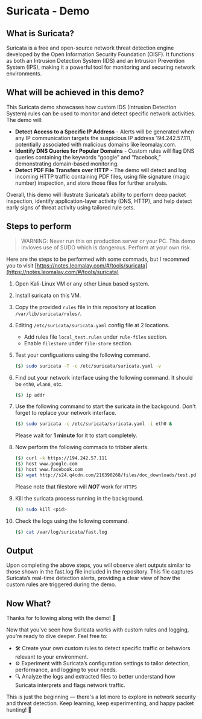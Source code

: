 # Suricata - Demo

## What is Suricata?

Suricata is a free and open-source network threat detection engine developed by the Open Information Security Foundation (OISF). It functions as both an Intrusion Detection System (IDS) and an Intrusion Prevention System (IPS), making it a powerful tool for monitoring and securing network environments.

## What will be achieved in this demo?

This Suricata demo showcases how custom IDS (Intrusion Detection System) rules can be used to monitor and detect specific network activities. The demo will:

- **Detect Access to a Specific IP Address** - Alerts will be generated when any IP communication targets the suspicious IP address 194.242.57.111, potentially associated with malicious domains like leomalay.com.
- **Identify DNS Queries for Popular Domains** - Custom rules will flag DNS queries containing the keywords “google” and “facebook,” demonstrating domain-based monitoring.
- **Detect PDF File Transfers over HTTP** - The demo will detect and log incoming HTTP traffic containing PDF files, using file signature (magic number) inspection, and store those files for further analysis.

Overall, this demo will illustrate Suricata’s ability to perform deep packet inspection, identify application-layer activity (DNS, HTTP), and help detect early signs of threat activity using tailored rule sets.

## Steps to perform

> WARNING: Never run this on production server or your PC. This demo invloves use of SUDO which is dangerous. Perform at your own risk.

Here are the steps to be performed with some commads, but I recommed you to visit [https://notes.leomalay.com/#/tools/suricata](https://notes.leomalay.com/#/tools/suricata)

1. Open Kali-Linux VM or any other Linux based system.
2. Install suricata on this VM.
3. Copy the provided `rules` file in this repository at location `/var/lib/suricata/rules/`.
4. Editing `/etc/suricata/suricata.yaml` config file at 2 locations.
   - Add rules file `local_test.rules` under `rule-files` section.
   - Enable `filestore` under `file-store` section.
5. Test your configuations using the following command.

   ```bash
   ($) sudo suricata -T -c /etc/suricata/suricata.yaml -v
   ```

6. Find out your network interface using the following command. It should be `eth0`, `wlan0`, etc.

   ```bash
   ($) ip addr
   ```

7. Use the following command to start the suricata in the backgound. Don't forget to replace your network interface.

   ```bash
   ($) sudo suricata -c /etc/suricata/suricata.yaml -i eth0 &
   ```

   Please wait for **1 minute** for it to start completely.

8. Now perform the following commads to tribber alerts.

   ```bash
   ($) curl -k https://194.242.57.111
   ($) host www.google.com
   ($) host www.facebook.com
   ($) wget http://s24.q4cdn.com/216390268/files/doc_downloads/test.pdf
   ```

   Please note that filestore will **_NOT_** work for `HTTPS`

9. Kill the suricata process running in the background.

   ```bash
   ($) sudo kill <pid>
   ```

10. Check the logs using the following command.

    ```bash
    ($) cat /var/log/suricata/fast.log
    ```

## Output

Upon completing the above steps, you will observe alert outputs similar to those shown in the fast.log file included in the repository. This file captures Suricata’s real-time detection alerts, providing a clear view of how the custom rules are triggered during the demo.

## Now What?

Thanks for following along with the demo! 🎉

Now that you've seen how Suricata works with custom rules and logging, you're ready to dive deeper. Feel free to:

- 🛠️ Create your own custom rules to detect specific traffic or behaviors relevant to your environment.
- ⚙️ Experiment with Suricata’s configuration settings to tailor detection, performance, and logging to your needs.
- 🔍 Analyze the logs and extracted files to better understand how Suricata interprets and flags network traffic.

This is just the beginning — there's a lot more to explore in network security and threat detection. Keep learning, keep experimenting, and happy packet hunting! 🚀
